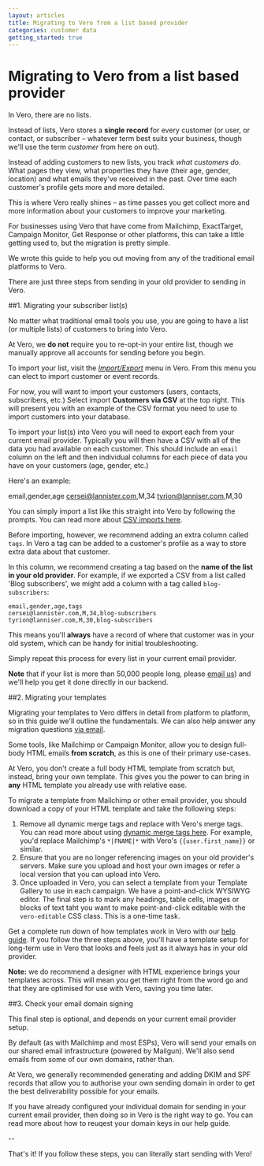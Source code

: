 ```yaml
---
layout: articles
title: Migrating to Vero from a list based provider
categories: customer data
getting_started: true
---
```


# Migrating to Vero from a list based provider

In Vero, there are no lists.

Instead of lists, Vero stores a **single record** for every customer (or user, or contact, or subscriber – whatever term best suits your business, though we'll use the term *customer* from here on out).

Instead of adding customers to new lists, you track *what customers do*. What pages they view, what properties they have (their age, gender, location) and what emails they've received in the past. Over time each customer's profile gets more and more detailed. 

This is where Vero really shines – as time passes you get collect more and more information about your customers to improve your marketing.

For businesses using Vero that have come from Mailchimp, ExactTarget, Campaign Monitor, Get Response or other platforms, this can take a little getting used to, but the migration is pretty simple. 

We wrote this guide to help you out moving from any of the traditional email platforms to Vero. 

There are just three steps from sending in your old provider to sending in Vero.

##1. Migrating your subscriber list(s)

No matter what traditional email tools you use, you are going to have a list (or multiple lists) of customers to bring into Vero.

At Vero, we **do not** require you to re-opt-in your entire list, though we manually approve all accounts for sending before you begin. 

To import your list, visit the *[Import/Export]({{site.data.links.import}})* menu in Vero. From this menu you can elect to import customer or event records. 

For now, you will want to import your customers (users, contacts, subscribers, etc.) Select import **Customers via CSV** at the top right. This will present you with an example of the CSV format you need to use to import customers into your database.

To import your list(s) into Vero you will need to export each from your current email provider. Typically you will then have a CSV with all of the data you had available on each customer. This should include an `email` column on the left and then individual columns for each piece of data you have on your customers (age, gender, etc.) 

Here's an example:

  email,gender,age
  cersei@lannister.com,M,34
  tyrion@lanniser.com,M,30
  
You can simply import a list like this straight into Vero by following the prompts. You can read more about [CSV imports here]({{site.data.links.import_customers}}).

Before importing, however, we recommend adding an extra column called `tags`. In Vero a tag can be added to a customer's profile as a way to store extra data about that customer. 

In this column, we recommend creating a tag based on the **name of the list in your old provider**. For example, if we exported a CSV from a list called 'Blog subscribers', we might add a column with a tag called `blog-subscribers`:

    email,gender,age,tags
    cersei@lannister.com,M,34,blog-subscribers
    tyrion@lanniser.com,M,30,blog-subscribers
  
This means you'll **always** have a record of where that customer was in your old system, which can be handy for initial troubleshooting.

Simply repeat this process for every list in your current email provider.

**Note** that if your list is more than 50,000 people long, please [email us]({{site.data.links.email_us}})) and we'll help you get it done directly in our backend.

##2. Migrating your templates

Migrating your templates to Vero differs in detail from platform to platform, so in this guide we'll outline the fundamentals. We can also help answer any migration questions [via email](site.data.links.email_us).

Some tools, like Mailchimp or Campaign Monitor, allow you to design full-body HTML emails **from scratch**, as this is one of their primary use-cases.

At Vero, you don't create a full body HTML template from scratch but, instead, bring your own template. This gives you the power to can bring in **any** HTML template you already use with relative ease.

To migrate a template from Mailchimp or other email provider, you should download a copy of your HTML template and take the following steps:

1. Remove all dynamic merge tags and replace with Vero's merge tags. You can read more about using [dynamic merge tags here]({{site.data.links.insert_merge_tags}}). For example, you'd replace Mailchimp's `*|FNAME|*` with Vero's `{{user.first_name}}` or similar.
2. Ensure that you are no longer referencing images on your old provider's servers. Make sure you upload and host your own images or refer a local version that you can upload into Vero.
3. Once uploaded in Vero, you can select a template from your Template Gallery to use in each campaign. We have a point-and-click WYSIWYG editor. The final step is to mark any headings, table cells, images or blocks of text taht you want to make point-and-click editable with the `vero-editable` CSS class. This is a one-time task.

Get a complete run down of how templates work in Vero with our [help guide]({{site.data.links.html_templates}}). If you follow the three steps above, you'll have a template setup for long-term use in Vero that looks and feels just as it always has in your old provider. 

**Note:** we do recommend a designer with HTML experience brings your templates across. This will mean you get them right from the word go and that they are optimised for use with Vero, saving you time later.

##3. Check your email domain signing

This final step is optional, and depends on your current email provider setup. 

By default (as with Mailchimp and most ESPs), Vero will send your emails on our shared email infrastructure (powered by Mailgun). We'll also send emails from some of our own domains, rather than. 

At Vero, we generally recommended generating and adding DKIM and SPF records that allow you to authorise your own sending domain in order to get the best deliverability possible for your emails. 

If you have already configured your individual domain for sending in your current email provider, then doing so in Vero is the right way to go. You can read more about how to reuqest your domain keys in our help guide.

--

That's it! If you follow these steps, you can literally start sending with Vero!